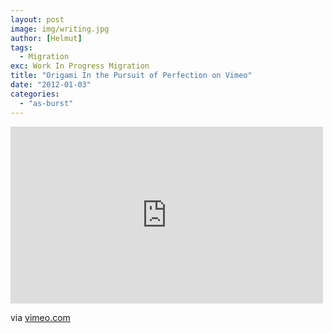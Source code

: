 ```yaml
---
layout: post
image: img/writing.jpg
author: [Helmut]
tags:
  - Migration
exc: Work In Progress Migration
title: "Origami In the Pursuit of Perfection on Vimeo"
date: "2012-01-03"
categories: 
  - "as-burst"
---
```


<iframe src="http://player.vimeo.com/video/2188162?portrait=0" frameborder="0" height="283" width="500"></iframe>

via [vimeo.com](http://vimeo.com/2188162)
